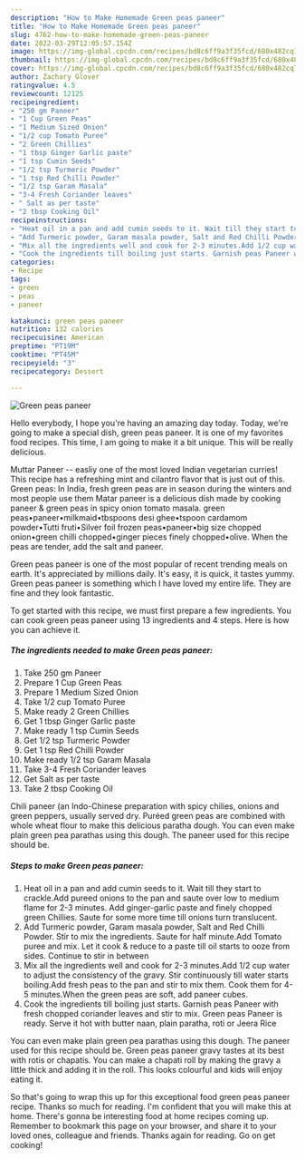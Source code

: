 ```yaml
---
description: "How to Make Homemade Green peas paneer"
title: "How to Make Homemade Green peas paneer"
slug: 4762-how-to-make-homemade-green-peas-paneer
date: 2022-03-29T12:05:57.154Z
image: https://img-global.cpcdn.com/recipes/bd8c6ff9a3f35fcd/680x482cq70/green-peas-paneer-recipe-main-photo.jpg
thumbnail: https://img-global.cpcdn.com/recipes/bd8c6ff9a3f35fcd/680x482cq70/green-peas-paneer-recipe-main-photo.jpg
cover: https://img-global.cpcdn.com/recipes/bd8c6ff9a3f35fcd/680x482cq70/green-peas-paneer-recipe-main-photo.jpg
author: Zachary Glover
ratingvalue: 4.5
reviewcount: 12125
recipeingredient:
- "250 gm Paneer"
- "1 Cup Green Peas"
- "1 Medium Sized Onion"
- "1/2 cup Tomato Puree"
- "2 Green Chillies"
- "1 tbsp Ginger Garlic paste"
- "1 tsp Cumin Seeds"
- "1/2 tsp Turmeric Powder"
- "1 tsp Red Chilli Powder"
- "1/2 tsp Garam Masala"
- "3-4 Fresh Coriander leaves"
- " Salt as per taste"
- "2 tbsp Cooking Oil"
recipeinstructions:
- "Heat oil in a pan and add cumin seeds to it. Wait till they start to crackle.Add pureed onions to the pan and saute over low to medium flame for 2-3 minutes. Add ginger-garlic paste and finely chopped green Chillies. Saute for some more time till onions turn translucent."
- "Add Turmeric powder, Garam masala powder, Salt and Red Chilli Powder. Stir to mix the ingredients. Saute for half minute.Add Tomato puree and mix. Let it cook &amp; reduce to a paste till oil starts to ooze from sides. Continue to stir in between"
- "Mix all the ingredients well and cook for 2-3 minutes.Add 1/2 cup water to adjust the consistency of the gravy. Stir continuously till water starts boiling.Add fresh peas to the pan and stir to mix them. Cook them for 4-5 minutes.When the green peas are soft, add paneer cubes."
- "Cook the ingredients till boiling just starts. Garnish peas Paneer with fresh chopped coriander leaves and stir to mix. Green peas Paneer is ready. Serve it hot with butter naan, plain paratha, roti or Jeera Rice"
categories:
- Recipe
tags:
- green
- peas
- paneer

katakunci: green peas paneer 
nutrition: 132 calories
recipecuisine: American
preptime: "PT19M"
cooktime: "PT45M"
recipeyield: "3"
recipecategory: Dessert

---
```



![Green peas paneer](https://img-global.cpcdn.com/recipes/bd8c6ff9a3f35fcd/680x482cq70/green-peas-paneer-recipe-main-photo.jpg)

Hello everybody, I hope you're having an amazing day today. Today, we're going to make a special dish, green peas paneer. It is one of my favorites food recipes. This time, I am going to make it a bit unique. This will be really delicious.

Muttar Paneer -- easliy one of the most loved Indian vegetarian curries! This recipe has a refreshing mint and cilantro flavor that is just out of this. Green peas: In India, fresh green peas are in season during the winters and most people use them Matar paneer is a delicious dish made by cooking paneer &amp; green peas in spicy onion tomato masala. green peas•paneer•milkmaid•tbspoons desi ghee•tspoon cardamom powder•Tutti fruti•Silver foil frozen peas•paneer•big size chopped onion•green chilli chopped•ginger pieces finely chopped•olive. When the peas are tender, add the salt and paneer.

Green peas paneer is one of the most popular of recent trending meals on earth. It's appreciated by millions daily. It's easy, it is quick, it tastes yummy. Green peas paneer is something which I have loved my entire life. They are fine and they look fantastic.


To get started with this recipe, we must first prepare a few ingredients. You can cook green peas paneer using 13 ingredients and 4 steps. Here is how you can achieve it.

<!--inarticleads1-->

##### The ingredients needed to make Green peas paneer:

1. Take 250 gm Paneer
1. Prepare 1 Cup Green Peas
1. Prepare 1 Medium Sized Onion
1. Take 1/2 cup Tomato Puree
1. Make ready 2 Green Chillies
1. Get 1 tbsp Ginger Garlic paste
1. Make ready 1 tsp Cumin Seeds
1. Get 1/2 tsp Turmeric Powder
1. Get 1 tsp Red Chilli Powder
1. Make ready 1/2 tsp Garam Masala
1. Take 3-4 Fresh Coriander leaves
1. Get  Salt as per taste
1. Take 2 tbsp Cooking Oil


Chili paneer (an Indo-Chinese preparation with spicy chilies, onions and green peppers, usually served dry. Puréed green peas are combined with whole wheat flour to make this delicious paratha dough. You can even make plain green pea parathas using this dough. The paneer used for this recipe should be. 

<!--inarticleads2-->

##### Steps to make Green peas paneer:

1. Heat oil in a pan and add cumin seeds to it. Wait till they start to crackle.Add pureed onions to the pan and saute over low to medium flame for 2-3 minutes. Add ginger-garlic paste and finely chopped green Chillies. Saute for some more time till onions turn translucent.
1. Add Turmeric powder, Garam masala powder, Salt and Red Chilli Powder. Stir to mix the ingredients. Saute for half minute.Add Tomato puree and mix. Let it cook &amp; reduce to a paste till oil starts to ooze from sides. Continue to stir in between
1. Mix all the ingredients well and cook for 2-3 minutes.Add 1/2 cup water to adjust the consistency of the gravy. Stir continuously till water starts boiling.Add fresh peas to the pan and stir to mix them. Cook them for 4-5 minutes.When the green peas are soft, add paneer cubes.
1. Cook the ingredients till boiling just starts. Garnish peas Paneer with fresh chopped coriander leaves and stir to mix. Green peas Paneer is ready. Serve it hot with butter naan, plain paratha, roti or Jeera Rice


You can even make plain green pea parathas using this dough. The paneer used for this recipe should be. Green peas paneer gravy tastes at its best with rotis or chapatis. You can make a chapati roll by making the gravy a little thick and adding it in the roll. This looks colourful and kids will enjoy eating it. 

So that's going to wrap this up for this exceptional food green peas paneer recipe. Thanks so much for reading. I'm confident that you will make this at home. There's gonna be interesting food at home recipes coming up. Remember to bookmark this page on your browser, and share it to your loved ones, colleague and friends. Thanks again for reading. Go on get cooking!
